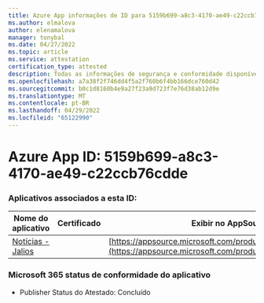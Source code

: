 ```yaml
---
title: Azure App informações de ID para 5159b699-a8c3-4170-ae49-c22ccb76cdde
ms.author: elmalova
author: elenamalova
manager: tonybal
ms.date: 04/27/2022
ms.topic: article
ms.service: attestation
certification_type: attested
description: Todas as informações de segurança e conformidade disponíveis para 5159b699-a8c3-4170-ae49-c22ccb76cdde.
ms.openlocfilehash: a7a38f2f746dd4f5a2f760b6f4bb166dce760d42
ms.sourcegitcommit: b0c1d8160b4e9a27f23a9d723f7e76d38ab12d9e
ms.translationtype: MT
ms.contentlocale: pt-BR
ms.lasthandoff: 04/29/2022
ms.locfileid: "65122990"
---
```

# <a name="azure-app-id-5159b699-a8c3-4170-ae49-c22ccb76cdde"></a>Azure App ID: 5159b699-a8c3-4170-ae49-c22ccb76cdde


### <a name="apps-associated-with-this-id"></a>Aplicativos associados a esta ID:
| **Nome do aplicativo** | **Certificado** | **Exibir no AppSource** |
|--------------|---------------|-----------------------|
| [Notícias - Jalios](../forward/WA200003889.md) |  | [https://appsource.microsoft.com/product/office/WA200003889](https://appsource.microsoft.com/product/office/WA200003889) |

### <a name="microsoft-365-app-compliance-status"></a>Microsoft 365 status de conformidade do aplicativo
- Publisher Status do Atestado: Concluído
